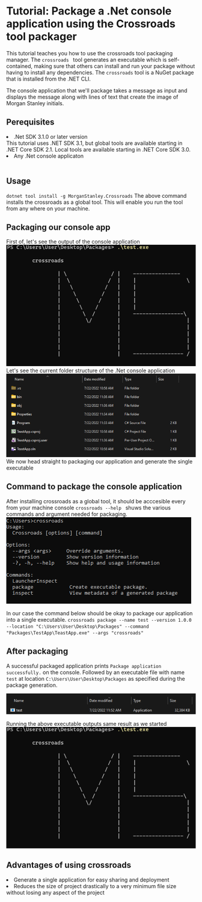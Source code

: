 # Tutorial: Package a .Net console application using the Crossroads tool packager

This tutorial teaches you how to use the crossroads tool packaging manager. The <code>crossroads </code> tool generates an executable which is self-contained, making sure that others can install and run your package without having to install any dependencies. The <code>crossroads</code> tool is a NuGet package that is installed from the .NET CLI.

The console application that we'll package takes a message as input and displays the message along with lines of text that create the image of Morgan Stanley initials.

## Perequisites

<li>.Net SDK  3.1.0 or later version</li>
This tutorial uses .NET SDK 3.1, but global tools are available starting in .NET Core SDK 2.1. Local tools are available starting in .NET Core SDK 3.0.
<li>Any .Net console applicaton</li>
<br>

## Usage

`dotnet tool install -g MorganStanley.Crossroads`
The above command installs the crossroads as a global tool. This will enable you run the tool from any where on your machine.

## Packaging our console app

First of, let's see the output of the console application
<br>
<img alt="#" src =".\assets\project-output.png">
<br>
Let's see the current folder structure of the .Net console application
<img alt="#" src=".\assets\\project-structure.png">
We now head straight to packaging our application and generate the single executable

## Command to package the console application

After installing crossroads as a global tool, it should be acccesible every from your machine console
<code>crossroads --help </code> shuws the various commands and argument needed for packaging.
<img alt="#" src=".\assets\\help.png">

In our case the command below should be okay to package our application into a single executable.
`crossroads package --name test --version 1.0.0 --location "C:\Users\User\Desktop\Packages" --command "Packages\TestApp\TeastApp.exe" --args "crossroads"`

## After packaging

A successful packaged application prints `Package application successfully.` on the console.
Followed by an executable file with name `test` at location `C:\Users\User\Desktop\Packages` as specified during the package generation.

<img alt="#" src=".\assets\\generated-exe.png">

Running the above executable outputs same result as we started
<img alt="#" src =".\assets\project-output.png">

## Advantages of using crossroads

<li>Generate a single application for easy sharing and deployment</li> 
<li>Reduces the size of project drastically to a very minimum file size without losing any aspect of the project</li>
